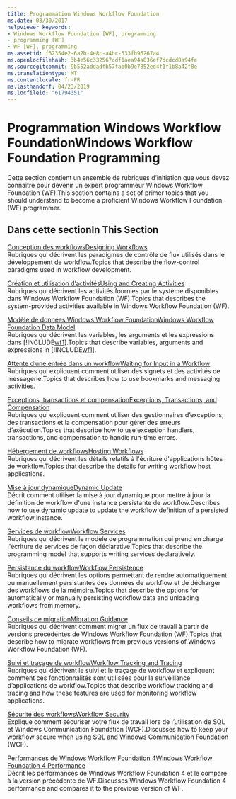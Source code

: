 ```yaml
---
title: Programmation Windows Workflow Foundation
ms.date: 03/30/2017
helpviewer_keywords:
- Windows Workflow Foundation [WF], programming
- programming [WF]
- WF [WF], programming
ms.assetid: f62354e2-6a2b-4e8c-a4bc-533fb96267a4
ms.openlocfilehash: 3b4e56c332567cdf1aea94a836ef7dcdcd8a94fe
ms.sourcegitcommit: 9b552addadfb57fab0b9e7852ed4f1f1b8a42f8e
ms.translationtype: MT
ms.contentlocale: fr-FR
ms.lasthandoff: 04/23/2019
ms.locfileid: "61794351"
---
```

# <a name="windows-workflow-foundation-programming"></a><span data-ttu-id="4b287-102">Programmation Windows Workflow Foundation</span><span class="sxs-lookup"><span data-stu-id="4b287-102">Windows Workflow Foundation Programming</span></span>
<span data-ttu-id="4b287-103">Cette section contient un ensemble de rubriques d’initiation que vous devez connaître pour devenir un expert programmeur Windows Workflow Foundation (WF).</span><span class="sxs-lookup"><span data-stu-id="4b287-103">This section contains a set of primer topics that you should understand to become a proficient Windows Workflow Foundation (WF) programmer.</span></span>  
  
## <a name="in-this-section"></a><span data-ttu-id="4b287-104">Dans cette section</span><span class="sxs-lookup"><span data-stu-id="4b287-104">In This Section</span></span>  
 [<span data-ttu-id="4b287-105">Conception des workflows</span><span class="sxs-lookup"><span data-stu-id="4b287-105">Designing Workflows</span></span>](designing-workflows.md)  
 <span data-ttu-id="4b287-106">Rubriques qui décrivent les paradigmes de contrôle de flux utilisés dans le développement de workflow.</span><span class="sxs-lookup"><span data-stu-id="4b287-106">Topics that describe the flow-control paradigms used in workflow development.</span></span>  
  
 [<span data-ttu-id="4b287-107">Création et utilisation d’activités</span><span class="sxs-lookup"><span data-stu-id="4b287-107">Using and Creating Activities</span></span>](using-and-creating-activities.md)  
 <span data-ttu-id="4b287-108">Rubriques qui décrivent les activités fournies par le système disponibles dans Windows Workflow Foundation (WF).</span><span class="sxs-lookup"><span data-stu-id="4b287-108">Topics that describes the system-provided activities available in Windows Workflow Foundation (WF).</span></span>  
  
 [<span data-ttu-id="4b287-109">Modèle de données Windows Workflow Foundation</span><span class="sxs-lookup"><span data-stu-id="4b287-109">Windows Workflow Foundation Data Model</span></span>](data-model.md)  
 <span data-ttu-id="4b287-110">Rubriques qui décrivent les variables, les arguments et les expressions dans [!INCLUDE[wf1](../../../includes/wf1-md.md)].</span><span class="sxs-lookup"><span data-stu-id="4b287-110">Topics that describe variables, arguments and expressions in [!INCLUDE[wf1](../../../includes/wf1-md.md)].</span></span>  
  
 [<span data-ttu-id="4b287-111">Attente d’une entrée dans un workflow</span><span class="sxs-lookup"><span data-stu-id="4b287-111">Waiting for Input in a Workflow</span></span>](waiting-for-input-in-a-workflow.md)  
 <span data-ttu-id="4b287-112">Rubriques qui expliquent comment utiliser des signets et des activités de messagerie.</span><span class="sxs-lookup"><span data-stu-id="4b287-112">Topics that describes how to use bookmarks and messaging activities.</span></span>  
  
 [<span data-ttu-id="4b287-113">Exceptions, transactions et compensation</span><span class="sxs-lookup"><span data-stu-id="4b287-113">Exceptions, Transactions, and Compensation</span></span>](exceptions-transactions-and-compensation.md)  
 <span data-ttu-id="4b287-114">Rubriques qui expliquent comment utiliser des gestionnaires d’exceptions, des transactions et la compensation pour gérer des erreurs d’exécution.</span><span class="sxs-lookup"><span data-stu-id="4b287-114">Topics that describe how to use exception handlers, transactions, and compensation to handle run-time errors.</span></span>  
  
 [<span data-ttu-id="4b287-115">Hébergement de workflows</span><span class="sxs-lookup"><span data-stu-id="4b287-115">Hosting Workflows</span></span>](hosting-workflows.md)  
 <span data-ttu-id="4b287-116">Rubriques qui décrivent les détails relatifs à l'écriture d'applications hôtes de workflow.</span><span class="sxs-lookup"><span data-stu-id="4b287-116">Topics that describe the details for writing workflow host applications.</span></span>  
  
 [<span data-ttu-id="4b287-117">Mise à jour dynamique</span><span class="sxs-lookup"><span data-stu-id="4b287-117">Dynamic Update</span></span>](dynamic-update.md)  
 <span data-ttu-id="4b287-118">Décrit comment utiliser la mise à jour dynamique pour mettre à jour la définition de workflow d'une instance persistante de workflow.</span><span class="sxs-lookup"><span data-stu-id="4b287-118">Describes how to use dynamic update to update the workflow definition of a persisted workflow instance.</span></span>  
  
 [<span data-ttu-id="4b287-119">Services de workflow</span><span class="sxs-lookup"><span data-stu-id="4b287-119">Workflow Services</span></span>](../wcf/feature-details/workflow-services.md)  
 <span data-ttu-id="4b287-120">Rubriques qui décrivent le modèle de programmation qui prend en charge l'écriture de services de façon déclarative.</span><span class="sxs-lookup"><span data-stu-id="4b287-120">Topics that describe the programming model that supports writing services declaratively.</span></span>  
  
 [<span data-ttu-id="4b287-121">Persistance du workflow</span><span class="sxs-lookup"><span data-stu-id="4b287-121">Workflow Persistence</span></span>](workflow-persistence.md)  
 <span data-ttu-id="4b287-122">Rubriques qui décrivent les options permettant de rendre automatiquement ou manuellement persistantes des données de workflow et de décharger des workflows de la mémoire.</span><span class="sxs-lookup"><span data-stu-id="4b287-122">Topics that describe the options for automatically or manually persisting workflow data and unloading workflows from memory.</span></span>  
  
 [<span data-ttu-id="4b287-123">Conseils de migration</span><span class="sxs-lookup"><span data-stu-id="4b287-123">Migration Guidance</span></span>](migration-guidance.md)  
 <span data-ttu-id="4b287-124">Rubriques qui décrivent comment migrer un flux de travail à partir de versions précédentes de Windows Workflow Foundation (WF).</span><span class="sxs-lookup"><span data-stu-id="4b287-124">Topics that describe how to migrate workflows from previous versions of Windows Workflow Foundation (WF).</span></span>  
  
 [<span data-ttu-id="4b287-125">Suivi et traçage de workflow</span><span class="sxs-lookup"><span data-stu-id="4b287-125">Workflow Tracking and Tracing</span></span>](workflow-tracking-and-tracing.md)  
 <span data-ttu-id="4b287-126">Rubriques qui décrivent le suivi et le traçage de workflow et expliquent comment ces fonctionnalités sont utilisées pour la surveillance d’applications de workflow.</span><span class="sxs-lookup"><span data-stu-id="4b287-126">Topics that describe workflow tracking and tracing and how these features are used for monitoring workflow applications.</span></span>  
  
 [<span data-ttu-id="4b287-127">Sécurité des workflows</span><span class="sxs-lookup"><span data-stu-id="4b287-127">Workflow Security</span></span>](workflow-security.md)  
 <span data-ttu-id="4b287-128">Explique comment sécuriser votre flux de travail lors de l’utilisation de SQL et Windows Communication Foundation (WCF).</span><span class="sxs-lookup"><span data-stu-id="4b287-128">Discusses how to keep your workflow secure when using SQL and Windows Communication Foundation (WCF).</span></span>  
  
 [<span data-ttu-id="4b287-129">Performances de Windows Workflow Foundation 4</span><span class="sxs-lookup"><span data-stu-id="4b287-129">Windows Workflow Foundation 4 Performance</span></span>](performance.md)  
 <span data-ttu-id="4b287-130">Décrit les performances de Windows Workflow Foundation 4 et le compare à la version précédente de WF.</span><span class="sxs-lookup"><span data-stu-id="4b287-130">Discusses Windows Workflow Foundation 4 performance and compares it to the previous version of WF.</span></span>
